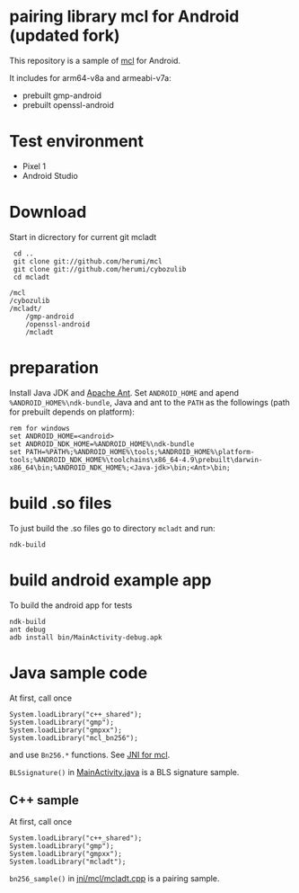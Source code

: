 
# pairing library mcl for Android (updated fork)

This repository is a sample of [mcl](https://github.com/herumi/mcl) for Android.

It includes for arm64-v8a and armeabi-v7a:

* prebuilt gmp-android
* prebuilt openssl-android

# Test environment

* Pixel 1
* Android Studio

# Download
Start in dicrectory for current git mcladt
```
 cd ..
 git clone git://github.com/herumi/mcl
 git clone git://github.com/herumi/cybozulib
 cd mcladt
```

```
/mcl
/cybozulib
/mcladt/
    /gmp-android
    /openssl-android
    /mcladt
```

# preparation
Install Java JDK and [Apache Ant](http://ant.apache.org/).
Set `ANDROID_HOME` and apend `%ANDROID_HOME%\ndk-bundle`, Java and ant to the `PATH` as the followings (path for prebuilt depends on platform):
```
rem for windows
set ANDROID_HOME=<android>
set ANDROID_NDK_HOME=%ANDROID_HOME%\ndk-bundle
set PATH=%PATH%;%ANDROID_HOME%\tools;%ANDROID_HOME%\platform-tools;%ANDROID_NDK_HOME%\toolchains\x86_64-4.9\prebuilt\darwin-x86_64\bin;%ANDROID_NDK_HOME%;<Java-jdk>\bin;<Ant>\bin;
```

# build .so files
To just build the .so files go to directory `mcladt` and run:
```
ndk-build

```


# build android example app
To build the android app for tests

```
ndk-build
ant debug
adb install bin/MainActivity-debug.apk
```

# Java sample code
At first, call once
```
System.loadLibrary("c++_shared");
System.loadLibrary("gmp");
System.loadLibrary("gmpxx");
System.loadLibrary("mcl_bn256");
```
and use `Bn256.*` functions.
See [JNI for mcl](https://github.com/herumi/mcl/blob/master/java/java.md).

`BLSsignature()` in
[MainActivity.java](src/com/herumi/mcladt/MainActivity.java) is a BLS signature sample.

## C++ sample
At first, call once
```
System.loadLibrary("c++_shared");
System.loadLibrary("gmp");
System.loadLibrary("gmpxx");
System.loadLibrary("mcladt");
```
`bn256_sample()` in [jni/mcl/mcladt.cpp](jni/mcladt.cpp) is a pairing sample.
